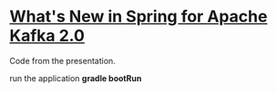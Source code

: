 # [What's New in Spring for Apache Kafka 2.0](https://www.infoq.com/presentations/spring-kafka-2)

Code from the presentation.

run the application **gradle bootRun**